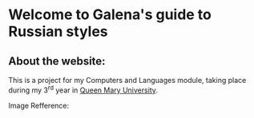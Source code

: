 <h1> Welcome to Galena's guide to Russian styles </h1>
<h2> About the website: </h2>
<p> This is a project for my Computers and Languages module, taking place during my 3<sup>rd</sup> year in <a href="https://www.qmul.ac.uk">Queen Mary University</a>. </p>

  
  

<p> Image Refference: <a href="https://www.gettyimages.com"</a> </p>

